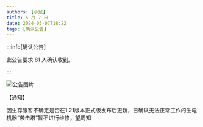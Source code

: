 ```yaml
---
authors: [小鼠]
title: 5 月 7 日
date: 2024-05-07T18:22
tags: [确认公告]
---
```


:::info[确认公告]

此公告要求 81 人确认收到。

:::

![公告图片](/anno/24050701.jpg)

【通知】

因生存服暂不确定是否在1.21版本正式版发布后更新，已确认无法正常工作的生电机器“袭击塔”暂不进行维修，望周知
